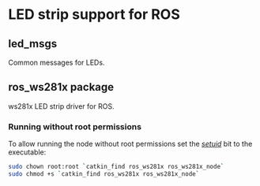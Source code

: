# LED strip support for ROS

## led_msgs

Common messages for LEDs.

## ros_ws281x package

ws281x LED strip driver for ROS.

### Running without root permissions

To allow running the node without root permissions set the *[setuid](https://en.wikipedia.org/wiki/Setuid)* bit to the executable:

```bash
sudo chown root:root `catkin_find ros_ws281x ros_ws281x_node`
sudo chmod +s `catkin_find ros_ws281x ros_ws281x_node`
```
